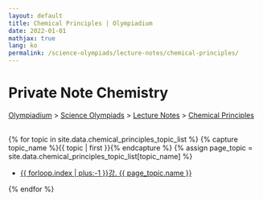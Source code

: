 ```yaml
---
layout: default
title: Chemical Principles | Olympiadium
date: 2022-01-01
mathjax: true
lang: ko
permalink: /science-olympiads/lecture-notes/chemical-principles/
---
```

<h1>Private Note Chemistry</h1>
<a href="{{ site.homeurl }}">Olympiadium</a> > <a href="{{ site.homeurl }}science-olympiads/">Science Olympiads</a> > <a href="{{ site.homeurl }}science-olympiads/lecture-notes/">Lecture Notes</a> > <a href="{{ site.homeurl }}science-olympiads/lecture-notes/chemical-principles/">Chemical Principles</a><br><br>

{% for topic in site.data.chemical_principles_topic_list %}
{% capture topic_name %}{{ topic | first }}{% endcapture %}
{% assign page_topic = site.data.chemical_principles_topic_list[topic_name] %}
  <ul class="actions fit big">
  <li><a href="{{ site.baseurl }}{{ page.permalink}}chapter-{{ forloop.index | plus:0 }}" class="button fit big">{{ forloop.index | plus:-1 }}강. {{ page_topic.name }}</a></li>
  </ul>
{% endfor %}
